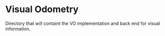 # Visual Odometry
Directory that *will* containt the VO implementation and back end for visual information.
